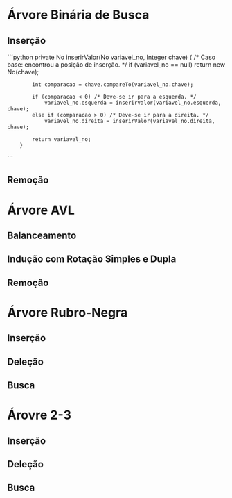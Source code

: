 # Árvore Binária de Busca

## Inserção

´´´python
private No inserirValor(No variavel_no, Integer chave) {
            /* Caso base: encontrou a posição de inserção. */
            if (variavel_no == null)
                return new No(chave);

            int comparacao = chave.compareTo(variavel_no.chave);

            if (comparacao < 0) /* Deve-se ir para a esquerda. */
                variavel_no.esquerda = inserirValor(variavel_no.esquerda, chave);
            else if (comparacao > 0) /* Deve-se ir para a direita. */
                variavel_no.direita = inserirValor(variavel_no.direita, chave);

            return variavel_no;
        }

´´´

## Remoção

# Árvore AVL

## Balanceamento

## Indução com Rotação Simples e Dupla

## Remoção

# Árvore Rubro-Negra

## Inserção

##  Deleção

## Busca

# Árovre 2-3

## Inserção

## Deleção

## Busca
